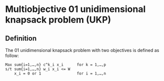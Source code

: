 # Multiobjective 01 unidimensional knapsack problem (UKP)
	
## Definition

The 01 unidimensional knapsack problem with two objectives is defined as follow:

    Max sum{i=1,…,n} c^k_i x_i      for k = 1,…,p
    s/t sum{i=1,…,n} w_i x_i <= W
        x_i = 0 or 1                for i = 1,…,n